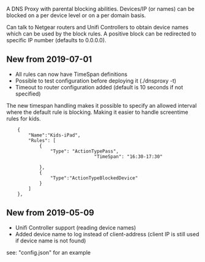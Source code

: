 A DNS Proxy with parental blocking abilities.
Devices/IP (or names) can be blocked on a per device level or on a per domain basis.

Can talk to Netgear routers and Unifi Controllers to obtain device names which can be used by the block rules.
A positive block can be redirected to specific IP number (defaults to 0.0.0.0).

## New from 2019-07-01
* All rules can now have TimeSpan definitions
* Possible to test configuration before deploying it (./dnsproxy -t)
* Timeout to router configuration added (default is 10 seconds if not specified)

The new timespan handling makes it possible to specify an allowed interval where the default rule is blocking.
Making it easier to handle screentime rules for kids.
```
	{
		"Name":"Kids-iPad",
		"Rules": [
			{
				"Type": "ActionTypePass",
                            	"TimeSpan": "16:30-17:30"

			},
			{
				"Type":"ActionTypeBlockedDevice"
			}
		]
	},
```

## New from 2019-05-09
* Unifi Controller support (reading device names)
* Added device name to log instead of client-address (client IP is still used if device name is not found)

see: "config.json" for an example
